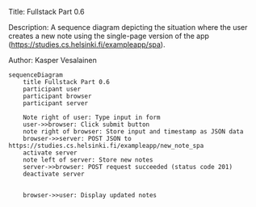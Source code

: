 Title: Fullstack Part 0.6


Description: A sequence diagram depicting the situation where the user creates a new note using the single-page version of the app (https://studies.cs.helsinki.fi/exampleapp/spa).


Author: Kasper Vesalainen

```mermaid
sequenceDiagram
    title Fullstack Part 0.6
    participant user
    participant browser
    participant server

    Note right of user: Type input in form
    user->>browser: Click submit button
    note right of browser: Store input and timestamp as JSON data
    browser->>server: POST JSON to https://studies.cs.helsinki.fi/exampleapp/new_note_spa
    activate server
    note left of server: Store new notes
    server->>browser: POST request succeeded (status code 201)
    deactivate server


    browser->>user: Display updated notes
```